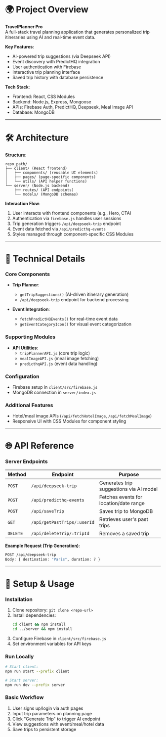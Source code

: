 # 🌍 Project Overview  
**TravelPlanner Pro**  
A full-stack travel planning application that generates personalized trip itineraries using AI and real-time event data.  

**Key Features**:  
- AI-powered trip suggestions (via Deepseek API)  
- Event discovery with PredictHQ integration  
- User authentication with Firebase  
- Interactive trip planning interface  
- Saved trip history with database persistence  

**Tech Stack**:  
- Frontend: React, CSS Modules  
- Backend: Node.js, Express, Mongoose  
- APIs: Firebase Auth, PredictHQ, Deepseek, Meal Image API  
- Database: MongoDB  

---

# 🛠️ Architecture  
**Structure**:  
```
repo_path/  
├── client/ (React frontend)  
│   ├── components/ (reusable UI elements)  
│   ├── pages/ (page-specific components)  
│   └── utils/ (API helper functions)  
└── server/ (Node.js backend)  
    ├── routes/ (API endpoints)  
    └── models/ (MongoDB schemas)  
```  

**Interaction Flow**:  
1. User interacts with frontend components (e.g., Hero, CTA)  
2. Authentication via `firebase.js` handles user sessions  
3. Trip generation triggers `/api/deepseek-trip` endpoint  
4. Event data fetched via `/api/predicthq-events`  
5. Styles managed through component-specific CSS Modules  

---

# 🔧 Technical Details  

### Core Components  
- **Trip Planner**:  
  - `getTripSuggestions()` (AI-driven itinerary generation)  
  - `/api/deepseek-trip` endpoint for backend processing  

- **Event Integration**:  
  - `fetchPredictHQEvents()` for real-time event data  
  - `getEventCategoryIcon()` for visual event categorization  

### Supporting Modules  
- **API Utilities**:  
  - `tripPlannerAPI.js` (core trip logic)  
  - `mealImageAPI.js` (meal image fetching)  
  - `predicthqAPI.js` (event data handling)  

### Configuration  
- Firebase setup in `client/src/firebase.js`  
- MongoDB connection in `server/index.js`  

### Additional Features  
- Hotel/meal image APIs (`/api/fetchHotelImage`, `/api/fetchMealImage`)  
- Responsive UI with CSS Modules for component styling  

---

# 🌐 API Reference  

### Server Endpoints  

| Method | Endpoint                          | Purpose                                  |  
|--------|-----------------------------------|------------------------------------------|  
| `POST` | `/api/deepseek-trip`              | Generates trip suggestions via AI model  |  
| `POST` | `/api/predicthq-events`           | Fetches events for location/date range   |  
| `POST` | `/api/saveTrip`                   | Saves trip to MongoDB                    |  
| `GET`  | `/api/getPastTrips/:userId`       | Retrieves user's past trips              |  
| `DELETE`| `/api/deleteTrip/:tripId`        | Removes a saved trip                     |  

**Example Request (Trip Generation)**:  
```bash
POST /api/deepseek-trip  
Body: { destination: "Paris", duration: 7 }
```  

---

# 🚀 Setup & Usage  

### Installation  
1. Clone repository: `git clone <repo-url>`  
2. Install dependencies:  
   ```bash  
   cd client && npm install  
   cd ../server && npm install  
   ```  
3. Configure Firebase in `client/src/firebase.js`  
4. Set environment variables for API keys  

### Run Locally  
```bash  
# Start client: 
npm run start --prefix client  

# Start server: 
npm run dev --prefix server  
```  

### Basic Workflow  
1. User signs up/login via auth pages  
2. Input trip parameters on planning page  
3. Click "Generate Trip" to trigger AI endpoint  
4. View suggestions with event/meal/hotel data  
5. Save trips to persistent storage  

